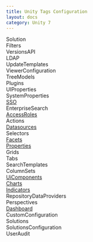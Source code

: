 ```yaml
---
title: Unity Tags Configuration
layout: docs
category: Unity 7
---
```

Solution  
Filters  
VersionsAPI  
LDAP  
UpdateTemplates  
ViewerConfiguration  
TreeModels  
Plugins  
UIProperties  
SystemProperties  
[SSO](unity-tags/sso-tag.md)  
EnterpriseSearch  
[AccessRoles](unity-tags/access-roles-tag.md)  
Actions  
[Datasources](unity-tags/datasources-tag.md)  
Selectors  
[Facets](unity-tags/facets-tag.md)  
[Properties](unity-tags/properties-tag.md)  
Grids  
Tabs  
SearchTemplates  
ColumnSets  
[UiComponents](unity-tags/ui-components-tag.md)  
[Charts](unity-tags/charts-tag.md)  
[Indicators](unity-tags/indicators-tag.md)  
RepositoryDataProviders  
Perspectives  
[Dashboard](unity-tags/dashboard-tag.md)  
CustomConfiguration  
Solutions  
SolutionsConfiguration  
UserAudit
